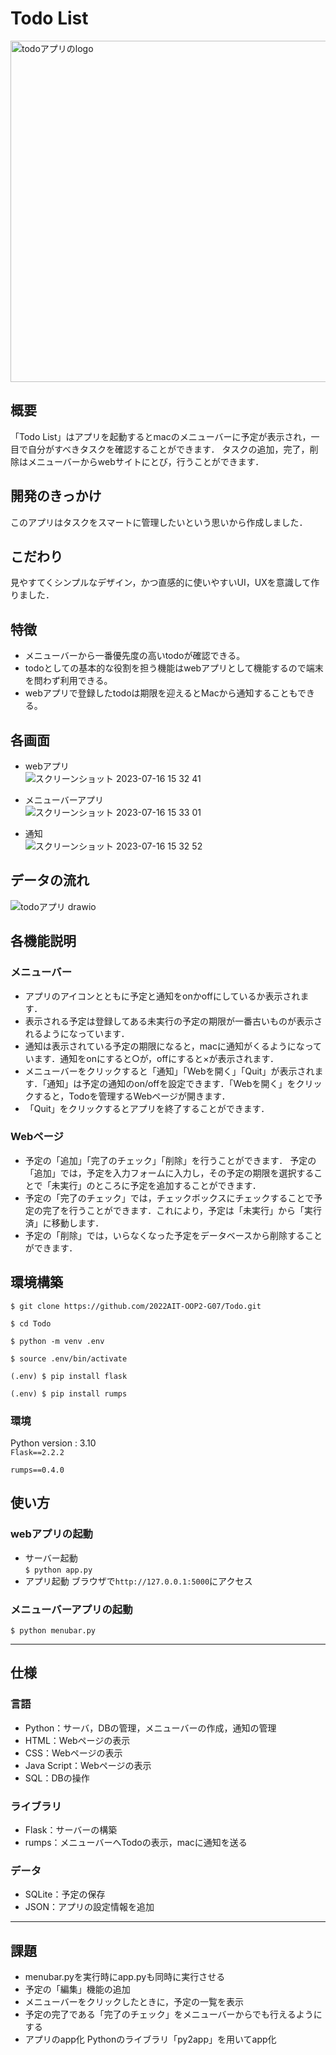 # Todo List
<img width="546" alt="todoアプリのlogo" src="https://github.com/hapiharu012/Todo/assets/120043995/840f9f8e-270f-432e-b9dd-e1ada64e2a02">


## 概要

「Todo List」はアプリを起動するとmacのメニューバーに予定が表示され，一目で自分がすべきタスクを確認することができます．
タスクの追加，完了，削除はメニューバーからwebサイトにとび，行うことができます．
## 開発のきっかけ
このアプリはタスクをスマートに管理したいという思いから作成しました．
## こだわり
見やすてくシンプルなデザイン，かつ直感的に使いやすいUI，UXを意識して作りました．



## 特徴
- メニューバーから一番優先度の高いtodoが確認できる。
- todoとしての基本的な役割を担う機能はwebアプリとして機能するので端末を問わず利用できる。
- webアプリで登録したtodoは期限を迎えるとMacから通知することもできる。

## 各画面
- webアプリ  
![スクリーンショット 2023-07-16 15 32 41](https://github.com/hapiharu012/Todo/assets/120043995/2e68259a-f9e4-455b-bfa3-a3426a49ebd8)

- メニューバーアプリ  
![スクリーンショット 2023-07-16 15 33 01](https://github.com/hapiharu012/Todo/assets/120043995/63e0d991-2e2b-4f90-b524-8d68a9c54477)

- 通知  
![スクリーンショット 2023-07-16 15 32 52](https://github.com/hapiharu012/Todo/assets/120043995/4351a8b4-f575-4489-af29-873834278bbd)

## データの流れ
![todoアプリ drawio](https://github.com/hapiharu012/Todo/assets/120043995/62cb1b45-1201-4ff7-9c2e-28fef65564f7)

## 各機能説明
### メニューバー
- アプリのアイコンとともに予定と通知をonかoffにしているか表示されます．  
- 表示される予定は登録してある未実行の予定の期限が一番古いものが表示されるようになっています．  
- 通知は表示されている予定の期限になると，macに通知がくるようになっています．通知をonにすると○が，offにすると×が表示されます．
- メニューバーをクリックすると「通知」「Webを開く」「Quit」が表示されます．「通知」は予定の通知のon/offを設定できます．「Webを開く」をクリックすると，Todoを管理するWebページが開きます．
- 「Quit」をクリックするとアプリを終了することができます．
### Webページ
- 予定の「追加」「完了のチェック」「削除」を行うことができます．
予定の「追加」では，予定を入力フォームに入力し，その予定の期限を選択することで「未実行」のところに予定を追加することができます．
- 予定の「完了のチェック」では，チェックボックスにチェックすることで予定の完了を行うことができます．これにより，予定は「未実行」から「実行済」に移動します．
- 予定の「削除」では，いらなくなった予定をデータベースから削除することができます．

## 環境構築
`$ git clone https://github.com/2022AIT-OOP2-G07/Todo.git`

`$ cd Todo`

`$ python -m venv .env`

`$ source .env/bin/activate`

`(.env) $ pip install flask`

`(.env) $ pip install rumps`

### 環境
Python version : 3.10  
`Flask==2.2.2`

`rumps==0.4.0`
## 使い方
### webアプリの起動
- サーバー起動  
  `$ python app.py`
- アプリ起動
  ブラウザで`http://127.0.0.1:5000`にアクセス
### メニューバーアプリの起動
`$ python menubar.py`

---

## 仕様
### 言語
-  Python：サーバ，DBの管理，メニューバーの作成，通知の管理
-  HTML：Webページの表示
-  CSS：Webページの表示
-  Java Script：Webページの表示
-  SQL：DBの操作
### ライブラリ
- Flask：サーバーの構築
- rumps：メニューバーへTodoの表示，macに通知を送る
### データ
- SQLite：予定の保存
- JSON：アプリの設定情報を追加

---

## 課題
- menubar.pyを実行時にapp.pyも同時に実行させる
- 予定の「編集」機能の追加
- メニューバーをクリックしたときに，予定の一覧を表示
- 予定の完了である「完了のチェック」をメニューバーからでも行えるようにする
- アプリのapp化
Pythonのライブラリ「py2app」を用いてapp化
